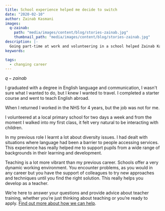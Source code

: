 ```yaml
---
title: School experience helped me decide to switch
date: "2020-02-10"
author: Zainab Kasmani
images:
  q-zainab:
    path: "media/images/content/blog/stories-zainab.jpg"
    thumbnail_path: "media/images/content/blog/stories-zainab.jpg"
description: |-
  Going part-time at work and volunteering in a school helped Zainab Kasmani find out if teaching was the right career.
keywords:

tags:
  - changing career
---
```


$q-zainab$

I graduated with a degree in English language and communication, I wasn't sure what I wanted to do, but I knew I wanted to travel. I completed a starter course and went to teach English abroad.

When I returned I worked in the NHS for 4 years, but the job was not for me.

I volunteered at a local primary school for two days a week and from the moment I walked into my first class, it felt very natural to be interacting with children.

In my previous role I learnt a lot about diversity issues. I had dealt with situations where language had been a barrier to people accessing services. This experience has really helped me to support pupils from a wide range of backgrounds in their learning and development.

Teaching is a lot more vibrant than my previous career. Schools offer a very dynamic working environment. You encounter problems, as you would in any career but you have the support of colleagues to try new approaches and techniques until you find the right solution. This really helps you develop as a teacher.

We’re here to answer your questions and provide advice about teacher training, whether you’re just thinking about teaching or you’re ready to apply. [Find out more about how we can help](/help-and-advice).